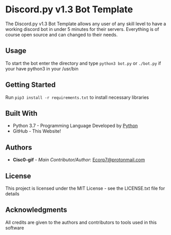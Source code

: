 # Discord.py v1.3 Bot Template

The Discord.py v1.3 Bot Template allows any user of any skill level to have a working discord bot in under 5 minutes for their servers. Everything is of course open source and can changed to their needs.

## Usage

To start the bot enter the directory and type ``` python3 bot.py ``` or ``` ./bot.py ``` if your have python3 in your /usr/bin

## Getting Started

Run ``` pip3 install -r requirements.txt ``` to install necessary libraries

## Built With

* Python 3.7 - Programming Language Developed by [Python](<https://python.org>)
* GitHub - This Website!


## Authors

* **Cisc0-gif** - *Main Contributor/Author*: Ecorp7@protonmail.com

## License

This project is licensed under the MIT License - see the LICENSE.txt file for details


## Acknowledgments

All credits are given to the authors and contributors to tools used in this software
